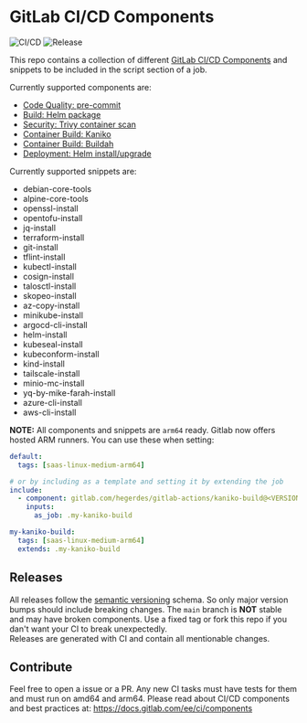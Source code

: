 # GitLab CI/CD Components
![CI/CD](https://gitlab.com/hegerdes/gitlab-actions/badges/main/pipeline.svg)
![Release](https://gitlab.com/hegerdes/gitlab-actions/-/badges/release.svg)

This repo contains a collection of different [GitLab CI/CD Components](https://about.gitlab.com/blog/2023/12/21/introducing-the-gitlab-ci-cd-catalog-beta/) and snippets to be included in the script section of a job.

Currently supported components are:
 * [Code Quality: pre-commit](https://gitlab.com/hegerdes/gitlab-actions/-/tree/main/templates/pre-commit.md)
 * [Build: Helm package](https://gitlab.com/hegerdes/gitlab-actions/-/tree/main/templates/helm-package.md)
 * [Security: Trivy container scan](https://gitlab.com/hegerdes/gitlab-actions/-/tree/main/templates/trivy-container-scan.md)
 * [Container Build: Kaniko](https://gitlab.com/hegerdes/gitlab-actions/-/tree/main/templates/kaniko-build.md)
 * [Container Build: Buildah](https://gitlab.com/hegerdes/gitlab-actions/-/tree/main/templates/buildash-build.md)
 * [Deployment: Helm install/upgrade](https://gitlab.com/hegerdes/gitlab-actions/-/tree/main/templates/helm-install.md)

Currently supported snippets are:
 * debian-core-tools
 * alpine-core-tools
 * openssl-install
 * opentofu-install
 * jq-install
 * terraform-install
 * git-install
 * tflint-install
 * kubectl-install
 * cosign-install
 * talosctl-install
 * skopeo-install
 * az-copy-install
 * minikube-install
 * argocd-cli-install
 * helm-install
 * kubeseal-install
 * kubeconform-install
 * kind-install
 * tailscale-install
 * minio-mc-install
 * yq-by-mike-farah-install
 * azure-cli-install
 * aws-cli-install

**NOTE:** All components and snippets are `arm64` ready. Gitlab now offers hosted ARM runners. You can use these when setting:
```yaml
default:
  tags: [saas-linux-medium-arm64]

# or by including as a template and setting it by extending the job
include:
  - component: gitlab.com/hegerdes/gitlab-actions/kaniko-build@<VERSION>
    inputs:
      as_job: .my-kaniko-build

my-kaniko-build:
  tags: [saas-linux-medium-arm64]
  extends: .my-kaniko-build
```

## Releases
All releases follow the [semantic versioning](https://semver.org/) schema. So only major version bumps should include breaking changes. The `main` branch is **NOT** stable and may have broken components. Use a fixed tag or fork this repo if you dan't want your CI to break unexpectedly.  
Releases are generated with CI and contain all mentionable changes.

## Contribute

Feel free to open a issue or a PR. Any new CI tasks must have tests for them and must run on amd64 and arm64.
Please read about CI/CD components and best practices at: https://docs.gitlab.com/ee/ci/components
